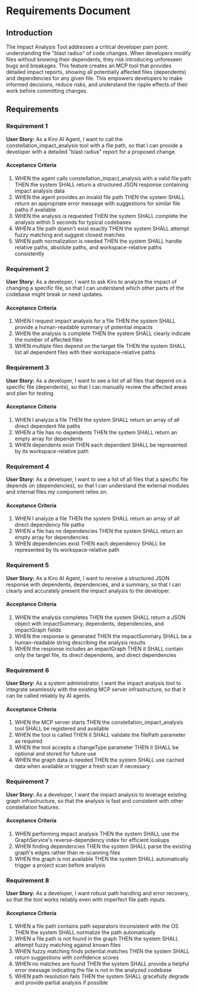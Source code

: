 # Requirements Document

## Introduction

The Impact Analysis Tool addresses a critical developer pain point: understanding the "blast radius" of code changes. When developers modify files without knowing their dependents, they risk introducing unforeseen bugs and breakages. This feature creates an MCP tool that provides detailed impact reports, showing all potentially affected files (dependents) and dependencies for any given file. This empowers developers to make informed decisions, reduce risks, and understand the ripple effects of their work before committing changes.

## Requirements

### Requirement 1

**User Story:** As a Kiro AI Agent, I want to call the constellation_impact_analysis tool with a file path, so that I can provide a developer with a detailed "blast radius" report for a proposed change.

#### Acceptance Criteria

1. WHEN the agent calls constellation_impact_analysis with a valid file path THEN the system SHALL return a structured JSON response containing impact analysis data
2. WHEN the agent provides an invalid file path THEN the system SHALL return an appropriate error message with suggestions for similar file paths if available
3. WHEN the analysis is requested THEN the system SHALL complete the analysis within 5 seconds for typical codebases
4. WHEN a file path doesn't exist exactly THEN the system SHALL attempt fuzzy matching and suggest closest matches
5. WHEN path normalization is needed THEN the system SHALL handle relative paths, absolute paths, and workspace-relative paths consistently

### Requirement 2

**User Story:** As a developer, I want to ask Kiro to analyze the impact of changing a specific file, so that I can understand which other parts of the codebase might break or need updates.

#### Acceptance Criteria

1. WHEN I request impact analysis for a file THEN the system SHALL provide a human-readable summary of potential impacts
2. WHEN the analysis is complete THEN the system SHALL clearly indicate the number of affected files
3. WHEN multiple files depend on the target file THEN the system SHALL list all dependent files with their workspace-relative paths

### Requirement 3

**User Story:** As a developer, I want to see a list of all files that depend on a specific file (dependents), so that I can manually review the affected areas and plan for testing.

#### Acceptance Criteria

1. WHEN I analyze a file THEN the system SHALL return an array of all direct dependent file paths
2. WHEN a file has no dependents THEN the system SHALL return an empty array for dependents
3. WHEN dependents exist THEN each dependent SHALL be represented by its workspace-relative path

### Requirement 4

**User Story:** As a developer, I want to see a list of all files that a specific file depends on (dependencies), so that I can understand the external modules and internal files my component relies on.

#### Acceptance Criteria

1. WHEN I analyze a file THEN the system SHALL return an array of all direct dependency file paths
2. WHEN a file has no dependencies THEN the system SHALL return an empty array for dependencies
3. WHEN dependencies exist THEN each dependency SHALL be represented by its workspace-relative path

### Requirement 5

**User Story:** As a Kiro AI Agent, I want to receive a structured JSON response with dependents, dependencies, and a summary, so that I can clearly and accurately present the impact analysis to the developer.

#### Acceptance Criteria

1. WHEN the analysis completes THEN the system SHALL return a JSON object with impactSummary, dependents, dependencies, and impactGraph fields
2. WHEN the response is generated THEN the impactSummary SHALL be a human-readable string describing the analysis results
3. WHEN the response includes an impactGraph THEN it SHALL contain only the target file, its direct dependents, and direct dependencies

### Requirement 6

**User Story:** As a system administrator, I want the impact analysis tool to integrate seamlessly with the existing MCP server infrastructure, so that it can be called reliably by AI agents.

#### Acceptance Criteria

1. WHEN the MCP server starts THEN the constellation_impact_analysis tool SHALL be registered and available
2. WHEN the tool is called THEN it SHALL validate the filePath parameter as required
3. WHEN the tool accepts a changeType parameter THEN it SHALL be optional and stored for future use
4. WHEN the graph data is needed THEN the system SHALL use cached data when available or trigger a fresh scan if necessary

### Requirement 7

**User Story:** As a developer, I want the impact analysis to leverage existing graph infrastructure, so that the analysis is fast and consistent with other constellation features.

#### Acceptance Criteria

1. WHEN performing impact analysis THEN the system SHALL use the GraphService's reverse-dependency index for efficient lookups
2. WHEN finding dependencies THEN the system SHALL parse the existing graph's edges rather than re-scanning files
3. WHEN the graph is not available THEN the system SHALL automatically trigger a project scan before analysis

### Requirement 8

**User Story:** As a developer, I want robust path handling and error recovery, so that the tool works reliably even with imperfect file path inputs.

#### Acceptance Criteria

1. WHEN a file path contains path separators inconsistent with the OS THEN the system SHALL normalize the path automatically
2. WHEN a file path is not found in the graph THEN the system SHALL attempt fuzzy matching against known files
3. WHEN fuzzy matching finds potential matches THEN the system SHALL return suggestions with confidence scores
4. WHEN no matches are found THEN the system SHALL provide a helpful error message indicating the file is not in the analyzed codebase
5. WHEN path resolution fails THEN the system SHALL gracefully degrade and provide partial analysis if possible